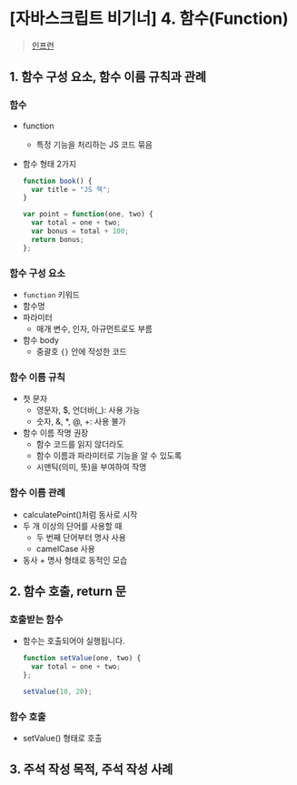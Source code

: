 # [자바스크립트 비기너] 4. 함수(Function)

> [인프런](https://inf.run/riau)



## 1. 함수 구성 요소, 함수 이름 규칙과 관례

### 함수

- function

  - 특정 기능을 처리하는 JS 코드 묶음

- 함수 형태 2가지

  ```js
  function book() {
  	var title = "JS 책";
  }
  
  var point = function(one, two) {
    var total = one + two;
    var bonus = total + 100;
    return bonus;
  };
  ```

  

### 함수 구성 요소

- `function` 키워드
- 함수명
- 파라미터
  - 매개 변수, 인자, 아규먼트로도 부름
- 함수 body
  - 중괄호 `{}` 안에 작성한 코드



### 함수 이름 규칙

- 첫 문자
  - 영문자, $, 언더바(_): 사용 가능
  - 숫자, &, *, @, +: 사용 불가
- 함수 이름 작명 권장
  - 함수 코드를 읽지 않더라도
  - 함수 이름과 파라미터로 기능을 알 수 있도록
  - 시맨틱(의미, 뜻)을 부여하여 작명



### 함수 이름 관례

- calculatePoint()처럼 동사로 시작
- 두 개 이상의 단어를 사용할 때
  - 두 번째 단어부터 명사 사용
  - camelCase 사용
- 동사 + 명사 형태로 동적인 모습



## 2. 함수 호출, return 문

### 호출받는 함수

- 함수는 호출되어야 실행됩니다.

  ```js
  function setValue(one, two) {
    var total = one + two;
  };
  
  setValue(10, 20);
  ```



### 함수 호출

- setValue() 형태로 호출



## 3. 주석 작성 목적, 주석 작성 사례